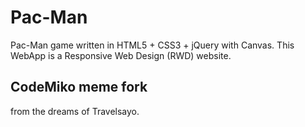 # Pac-Man
Pac-Man game written in HTML5 + CSS3 + jQuery with Canvas. This WebApp is a Responsive Web Design (RWD) website.

## CodeMiko meme fork

from the dreams of Travelsayo.

